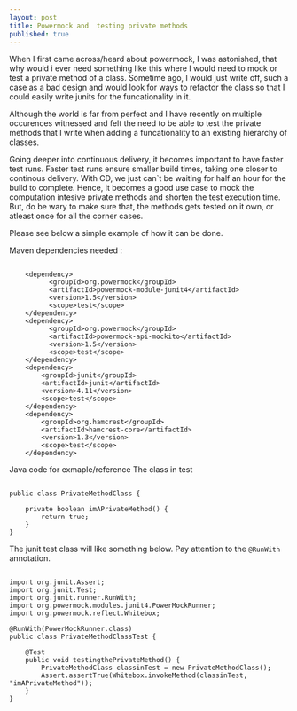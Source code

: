 ```yaml
---
layout: post
title: Powermock and  testing private methods
published: true
---
```


When I first came across/heard about powermock, I was astonished, that why would i ever need something like this where I would need to mock or test a private method of a class. Sometime ago, I would just write off, such a case as a bad design and would look for ways to refactor the class so that I could easily write junits for the funcationality in it. 

Although the world is far from perfect and I have recently on multiple occurences witnessed and felt the need to be able to test the private methods that I write when adding a funcationality to an existing hierarchy of classes. 

Going deeper into continuous delivery, it becomes important to have faster test runs. Faster test runs ensure smaller build times, taking one closer to continous delivery. With CD, we just can`t be waiting for half an hour for the build to complete. Hence, it becomes a good use case to mock the computation intesive private methods and shorten the test execution time. But, do be wary to make sure that, the methods gets tested on it own, or atleast once for all the corner cases. 

Please see below a simple example of how it can be done. 

Maven dependencies needed :
<pre><code>
	&lt;dependency&gt;
          &lt;groupId&gt;org.powermock&lt;/groupId&gt;
          &lt;artifactId&gt;powermock-module-junit4&lt;/artifactId&gt;
          &lt;version&gt;1.5&lt;/version&gt;
          &lt;scope&gt;test&lt;/scope&gt;                  
    &lt;/dependency&gt;
    &lt;dependency&gt;
          &lt;groupId&gt;org.powermock&lt;/groupId&gt;
          &lt;artifactId&gt;powermock-api-mockito&lt;/artifactId&gt;
          &lt;version&gt;1.5&lt;/version&gt;
          &lt;scope&gt;test&lt;/scope&gt;
    &lt;/dependency&gt;  
    &lt;dependency&gt;
		&lt;groupId&gt;junit&lt;/groupId&gt;
		&lt;artifactId&gt;junit&lt;/artifactId&gt;
		&lt;version&gt;4.11&lt;/version&gt;
		&lt;scope&gt;test&lt;/scope&gt;
	&lt;/dependency&gt;
	&lt;dependency&gt;
		&lt;groupId&gt;org.hamcrest&lt;/groupId&gt;
		&lt;artifactId&gt;hamcrest-core&lt;/artifactId&gt;
		&lt;version&gt;1.3&lt;/version&gt;
		&lt;scope&gt;test&lt;/scope&gt;
	&lt;/dependency&gt;
</code></pre>

Java code for exmaple/reference
The class in test 
<pre><code>
public class PrivateMethodClass {

    private boolean imAPrivateMethod() {
        return true;
    }
}
</code></pre>	
The junit test class will like something below.
Pay attention to the `@RunWith` annotation.

<pre><code>
import org.junit.Assert;
import org.junit.Test;
import org.junit.runner.RunWith;
import org.powermock.modules.junit4.PowerMockRunner;
import org.powermock.reflect.Whitebox;

@RunWith(PowerMockRunner.class)
public class PrivateMethodClassTest {

    @Test
    public void testingthePrivateMethod() {
        PrivateMethodClass classinTest = new PrivateMethodClass();
        Assert.assertTrue(Whitebox.<Boolean>invokeMethod(classinTest, "imAPrivateMethod"));
    }
}
</code></pre>
